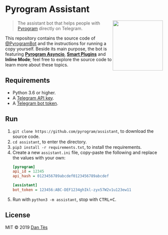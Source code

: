 # Pyrogram Assistant

<img src="https://i.imgur.com/JyxrStE.png" width="160" align="right">

> The assistant bot that helps people with [Pyrogram](//github.com/pyrogram/pyrogram) directly on Telegram.

This repository contains the source code of [@PyrogramBot](//t.me/pyrogrambot) and the instructions for running a
copy yourself. Beside its main purpose, the bot is featuring [**Pyrogram Asyncio**](//github.com/pyrogram/pyrogram/issues/181),
[**Smart Plugins**](//docs.pyrogram.ml/resources/SmartPlugins) and **Inline Mode**; feel free to explore the source code to
learn more about these topics.

## Requirements

- Python 3.6 or higher.
- A [Telegram API key](//docs.pyrogram.ml/start/Setup#api-keys).
- A [Telegram bot token](//t.me/botfather).

## Run

1. `git clone https://github.com/pyrogram/assistant`, to download the source code.
2. `cd assistant`, to enter the directory.
3. `pip3 install -r requirements.txt`, to install the requirements.
4. Create a new `assistant.ini` file, copy-paste the following and replace the values with your own:
   ```ini
   [pyrogram]
   api_id = 12345
   api_hash = 0123456789abcdef0123456789abcdef
   
   [assistant]
   bot_token = 123456:ABC-DEF1234ghIkl-zyx57W2v1u123ew11
   ```
5. Run with `python3 -m assistant`, stop with <kbd>CTRL+C</kbd>.

## License

MIT © 2019 [Dan Tès](//github.com/delivrance)